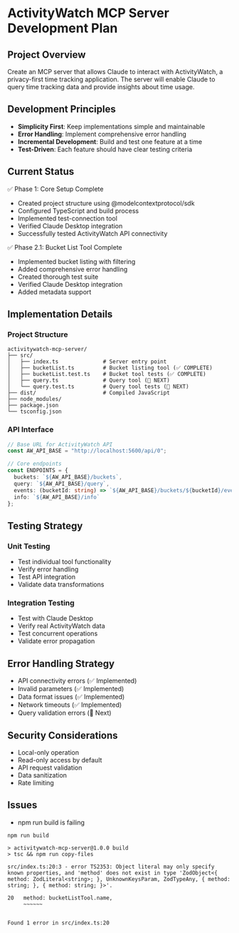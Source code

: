 # ActivityWatch MCP Server Development Plan

## Project Overview
Create an MCP server that allows Claude to interact with ActivityWatch, a privacy-first time tracking application. The server will enable Claude to query time tracking data and provide insights about time usage.


## Development Principles
- **Simplicity First**: Keep implementations simple and maintainable
- **Error Handling**: Implement comprehensive error handling
- **Incremental Development**: Build and test one feature at a time
- **Test-Driven**: Each feature should have clear testing criteria

## Current Status
✅ Phase 1: Core Setup Complete
- Created project structure using @modelcontextprotocol/sdk
- Configured TypeScript and build process
- Implemented test-connection tool
- Verified Claude Desktop integration
- Successfully tested ActivityWatch API connectivity

✅ Phase 2.1: Bucket List Tool Complete
- Implemented bucket listing with filtering
- Added comprehensive error handling
- Created thorough test suite
- Verified Claude Desktop integration
- Added metadata support



## Implementation Details

### Project Structure
```
activitywatch-mcp-server/
├── src/
│   ├── index.ts              # Server entry point
│   ├── bucketList.ts         # Bucket listing tool (✅ COMPLETE)
│   ├── bucketList.test.ts    # Bucket tool tests (✅ COMPLETE)
│   ├── query.ts              # Query tool (🔄 NEXT)
│   └── query.test.ts         # Query tool tests (🔄 NEXT)
├── dist/                     # Compiled JavaScript
├── node_modules/            
├── package.json            
└── tsconfig.json           
```

### API Interface
```typescript
// Base URL for ActivityWatch API
const AW_API_BASE = "http://localhost:5600/api/0";

// Core endpoints
const ENDPOINTS = {
  buckets: `${AW_API_BASE}/buckets`,
  query: `${AW_API_BASE}/query`,
  events: (bucketId: string) => `${AW_API_BASE}/buckets/${bucketId}/events`,
  info: `${AW_API_BASE}/info`
};
```

## Testing Strategy

### Unit Testing
- Test individual tool functionality
- Verify error handling
- Test API integration
- Validate data transformations

### Integration Testing
- Test with Claude Desktop
- Verify real ActivityWatch data
- Test concurrent operations
- Validate error propagation

## Error Handling Strategy
- API connectivity errors (✅ Implemented)
- Invalid parameters (✅ Implemented)
- Data format issues (✅ Implemented)
- Network timeouts (✅ Implemented)
- Query validation errors (🔄 Next)

## Security Considerations
- Local-only operation
- Read-only access by default
- API request validation
- Data sanitization
- Rate limiting


## Issues
- npm run build is failing 
```
npm run build

> activitywatch-mcp-server@1.0.0 build
> tsc && npm run copy-files

src/index.ts:20:3 - error TS2353: Object literal may only specify known properties, and 'method' does not exist in type 'ZodObject<{ method: ZodLiteral<string>; }, UnknownKeysParam, ZodTypeAny, { method: string; }, { method: string; }>'.

20   method: bucketListTool.name,
     ~~~~~~


Found 1 error in src/index.ts:20

```